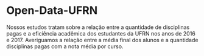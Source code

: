 # Open-Data-UFRN
Nossos estudos tratam sobre a relação entre a quantidade de disciplinas pagas e a eficiência acadêmica dos estudantes da UFRN nos anos de 2016 e 2017. Averiguamos a relação entre a média final dos alunos e a quantidade disciplinas pagas com a nota média por curso.
